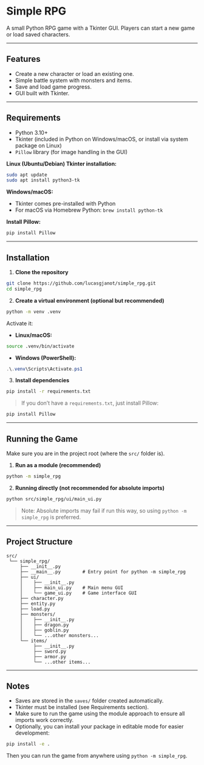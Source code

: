 # Simple RPG

A small Python RPG game with a Tkinter GUI.
Players can start a new game or load saved characters.

---

## Features

* Create a new character or load an existing one.
* Simple battle system with monsters and items.
* Save and load game progress.
* GUI built with Tkinter.

---

## Requirements

* Python 3.10+
* Tkinter (included in Python on Windows/macOS, or install via system package on Linux)
* `Pillow` library (for image handling in the GUI)

**Linux (Ubuntu/Debian) Tkinter installation:**

```bash
sudo apt update
sudo apt install python3-tk
```

**Windows/macOS:**

* Tkinter comes pre-installed with Python
* For macOS via Homebrew Python: `brew install python-tk`

**Install Pillow:**

```bash
pip install Pillow
```

---

## Installation

1. **Clone the repository**

```bash
git clone https://github.com/lucasgjanot/simple_rpg.git
cd simple_rpg
```

2. **Create a virtual environment (optional but recommended)**

```bash
python -m venv .venv
```

Activate it:

* **Linux/macOS:**

```bash
source .venv/bin/activate
```

* **Windows (PowerShell):**

```powershell
.\.venv\Scripts\Activate.ps1
```

3. **Install dependencies**

```bash
pip install -r requirements.txt
```

> If you don’t have a `requirements.txt`, just install Pillow:

```bash
pip install Pillow
```

---

## Running the Game

Make sure you are in the project root (where the `src/` folder is).

1. **Run as a module (recommended)**

```bash
python -m simple_rpg
```

2. **Running directly (not recommended for absolute imports)**

```bash
python src/simple_rpg/ui/main_ui.py
```

> Note: Absolute imports may fail if run this way, so using `python -m simple_rpg` is preferred.

---

## Project Structure

```
src/
 └── simple_rpg/
     ├── __init__.py
     ├── __main__.py        # Entry point for python -m simple_rpg
     ├── ui/
     │    ├── __init__.py
     │    ├── main_ui.py    # Main menu GUI
     │    └── game_ui.py    # Game interface GUI
     ├── character.py
     ├── entity.py
     ├── load.py
     ├── monsters/
     │    ├── __init__.py
     │    ├── dragon.py
     │    ├── goblin.py
     │    └── ...other monsters...
     └── items/
          ├── __init__.py
          ├── sword.py
          ├── armor.py
          └── ...other items...
```

---

## Notes

* Saves are stored in the `saves/` folder created automatically.
* Tkinter must be installed (see Requirements section).
* Make sure to run the game using the module approach to ensure all imports work correctly.
* Optionally, you can install your package in editable mode for easier development:

```bash
pip install -e .
```

Then you can run the game from anywhere using `python -m simple_rpg`.
